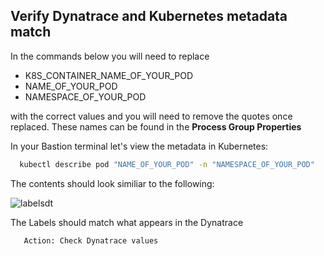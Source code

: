 ## Verify Dynatrace and Kubernetes metadata match

In the commands below you will need to replace 

- K8S\_CONTAINER\_NAME\_OF\_YOUR\_POD
- NAME\_OF\_YOUR\_POD
- NAMESPACE\_OF\_YOUR\_POD

with the correct values and you will need to remove the quotes once replaced.
These names can be found in the **Process Group Properties**

In your Bastion terminal let's view the metadata in Kubernetes:

 ```bash
   kubectl describe pod "NAME_OF_YOUR_POD" -n "NAMESPACE_OF_YOUR_POD"
   ```
The contents should look similiar to the following:

![labelsdt](../../assets/images/labelsdt.png)

The Labels should match what appears in the Dynatrace

```bash
   Action: Check Dynatrace values
   ```